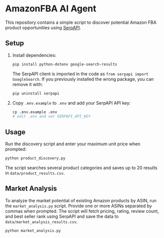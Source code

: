 # AmazonFBA AI Agent

This repository contains a simple script to discover potential Amazon FBA product opportunities using [SerpAPI](https://serpapi.com/).

## Setup
1. Install dependencies:
   ```bash
   pip install python-dotenv google-search-results
   ```
   The SerpAPI client is imported in the code as `from serpapi import GoogleSearch`.
   If you previously installed the wrong package, you can remove it with:
   ```bash
   pip uninstall serpapi
   ```
2. Copy `.env.example` to `.env` and add your SerpAPI API key:
   ```bash
   cp .env.example .env
   # edit .env and set SERPAPI_API_KEY
   ```

## Usage
Run the discovery script and enter your maximum unit price when prompted:

```bash
python product_discovery.py
```

The script searches several product categories and saves up to 20 results in `data/product_results.csv`.

## Market Analysis
To analyze the market potential of existing Amazon products by ASIN, run the
`market_analysis.py` script. Provide one or more ASINs separated by commas when
prompted. The script will fetch pricing, rating, review count, and best seller
rank using SerpAPI and save the data to `data/market_analysis_results.csv`.

```bash
python market_analysis.py
```
